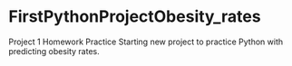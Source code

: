 # FirstPythonProjectObesity_rates
Project 1 Homework Practice
Starting new project to practice Python with predicting obesity rates.
